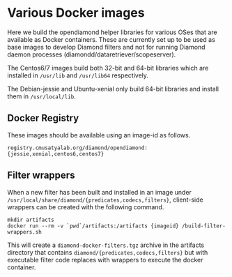 # Various Docker images

Here we build the opendiamond helper libraries for various OSes that are
available as Docker containers. These are currently set up to be used as base
images to develop Diamond filters and not for running Diamond daemon processes
(diamondd/dataretriever/scopeserver).

The Centos6/7 images build both 32-bit and 64-bit libraries which are installed
in `/usr/lib` and `/usr/lib64` respectively.

The Debian-jessie and Ubuntu-xenial only build 64-bit libraries and install
them in `/usr/local/lib`.


## Docker Registry

These images should be available using an image-id as follows.

    registry.cmusatyalab.org/diamond/opendiamond:{jessie,xenial,centos6,centos7}


## Filter wrappers

When a new filter has been built and installed in an image under
`/usr/local/share/diamond/{predicates,codecs,filters}`, client-side wrappers
can be created with the following command.

    mkdir artifacts
    docker run --rm -v `pwd`/artifacts:/artifacts {imageid} /build-filter-wrappers.sh

This will create a `diamond-docker-filters.tgz` archive in the artifacts directory
that contains `diamond/{predicates,codecs,filters}` but with executable filter
code replaces with wrappers to execute the docker container.

